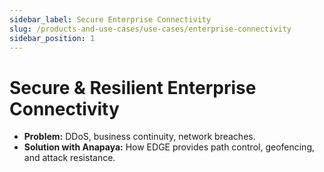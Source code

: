 ```yaml
---
sidebar_label: Secure Enterprise Connectivity
slug: /products-and-use-cases/use-cases/enterprise-connectivity
sidebar_position: 1
---
```


# Secure & Resilient Enterprise Connectivity

- **Problem:** DDoS, business continuity, network breaches.
- **Solution with Anapaya:** How EDGE provides path control, geofencing, and attack resistance.
